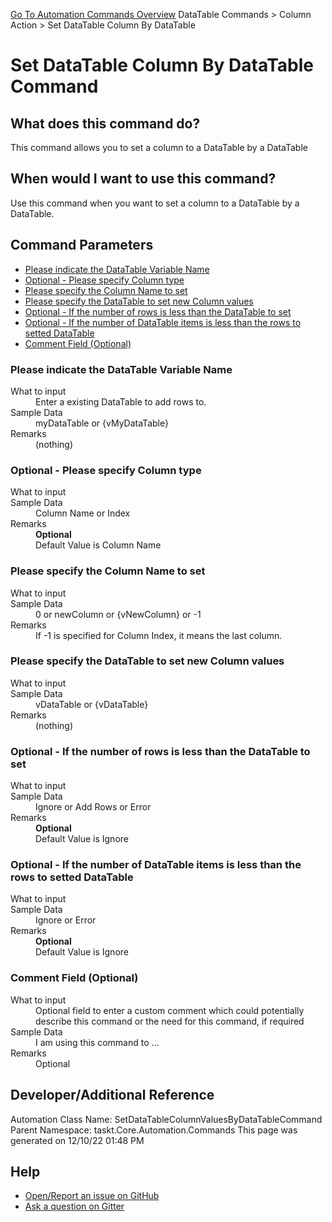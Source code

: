 <!--TITLE: Set DataTable Column By DataTable Command -->
<!-- SUBTITLE: a command in the DataTable Commands group. -->
[Go To Automation Commands Overview](/automation-commands.md)
DataTable Commands &gt; Column Action &gt; Set DataTable Column By DataTable


# Set DataTable Column By DataTable Command


## What does this command do?
This command allows you to set a column to a DataTable by a DataTable


## When would I want to use this command?
Use this command when you want to set a column to a DataTable by a DataTable.


## Command Parameters
- [Please indicate the DataTable Variable Name](#param_0)
- [Optional - Please specify Column type](#param_1)
- [Please specify the Column Name to set](#param_2)
- [Please specify the DataTable to set new Column values](#param_3)
- [Optional - If the number of rows is less than the DataTable to set](#param_4)
- [Optional - If the number of DataTable items is less than the rows to setted DataTable](#param_5)
- [Comment Field (Optional)](#param_6)


<a id="param_0"></a>
### Please indicate the DataTable Variable Name


<dl>
<dt>What to input</dt><dd>Enter a existing DataTable to add rows to.</dd>
<dt>Sample Data</dt><dd>myDataTable or {vMyDataTable}</dd>
<dt>Remarks</dt><dd>(nothing)</dd>
</dl>




<a id="param_1"></a>
### Optional - Please specify Column type


<dl>
<dt>What to input</dt><dd></dd>
<dt>Sample Data</dt><dd>Column Name or Index</dd>
<dt>Remarks</dt><dd><b>Optional</b><br>Default Value is Column Name</dd>
</dl>




<a id="param_2"></a>
### Please specify the Column Name to set


<dl>
<dt>What to input</dt><dd></dd>
<dt>Sample Data</dt><dd>0 or newColumn or {vNewColumn} or -1</dd>
<dt>Remarks</dt><dd>If -1 is specified for Column Index, it means the last column.</dd>
</dl>




<a id="param_3"></a>
### Please specify the DataTable to set new Column values


<dl>
<dt>What to input</dt><dd></dd>
<dt>Sample Data</dt><dd>vDataTable or {vDataTable}</dd>
<dt>Remarks</dt><dd>(nothing)</dd>
</dl>




<a id="param_4"></a>
### Optional - If the number of rows is less than the DataTable to set


<dl>
<dt>What to input</dt><dd></dd>
<dt>Sample Data</dt><dd>Ignore or Add Rows or Error</dd>
<dt>Remarks</dt><dd><b>Optional</b><br>Default Value is Ignore</dd>
</dl>




<a id="param_5"></a>
### Optional - If the number of DataTable items is less than the rows to setted DataTable


<dl>
<dt>What to input</dt><dd></dd>
<dt>Sample Data</dt><dd>Ignore or Error</dd>
<dt>Remarks</dt><dd><b>Optional</b><br>Default Value is Ignore</dd>
</dl>




<a id="param_6"></a>
### Comment Field (Optional)


<dl>
<dt>What to input</dt><dd>Optional field to enter a custom comment which could potentially describe this command or the need for this command, if required</dd>
<dt>Sample Data</dt><dd>I am using this command to ...</dd>
<dt>Remarks</dt><dd>Optional</dd>
</dl>




## Developer/Additional Reference
Automation Class Name: SetDataTableColumnValuesByDataTableCommand
Parent Namespace: taskt.Core.Automation.Commands
This page was generated on 12/10/22 01:48 PM


## Help
- [Open/Report an issue on GitHub](https://github.com/rcktrncn/taskt/issues/new)
- [Ask a question on Gitter](https://gitter.im/taskt-rpa/Lobby)
